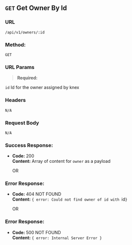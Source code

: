 ## `GET` Get Owner By Id

### **URL**

`/api/v1/owners/:id`

### **Method:**

`GET`

### **URL Params**

> **Required:**

`id`
    Id for the owner assigned by knex

### **Headers**

`N/A`

### **Request Body**

`N/A`

### **Success Response:**
  * **Code:** 200 <br />
    **Content:** Array of content for `owner` as a payload<br />

    OR

### **Error Response:**
  * **Code:** 404 NOT FOUND <br />
    **Content:** `{ error: Could not find owner of id with `id`}`

    OR

### **Error Response:**
  * **Code:** 500 NOT FOUND <br />
    **Content:** `{ error: Internal Server Error }`
